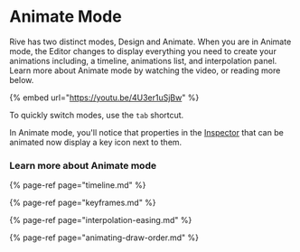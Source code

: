 # Animate Mode

Rive has two distinct modes, Design and Animate. When you are in Animate mode, the Editor changes to display everything you need to create your animations including, a timeline, animations list, and interpolation panel. Learn more about Animate mode by watching the video, or reading more below.

{% embed url="https://youtu.be/4U3er1uSjBw" %}

To quickly switch modes, use the `tab` shortcut.

In Animate mode, you'll notice that properties in the [Inspector](../fundamentals/interface-overview/inspector.md) that can be animated now display a key icon next to them.

### Learn more about Animate mode

{% page-ref page="timeline.md" %}

{% page-ref page="keyframes.md" %}

{% page-ref page="interpolation-easing.md" %}

{% page-ref page="animating-draw-order.md" %}





